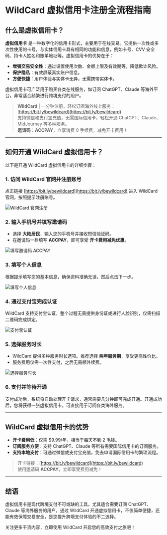 # WildCard 虚拟信用卡注册全流程指南

## 什么是虚拟信用卡？

**虚拟信用卡** 是一种数字化的信用卡形式，主要用于在线交易。它提供一次性或多次性使用的卡号，与实体信用卡具有相同的功能和信息，例如卡号、CVV 安全码、持卡人姓名和账单地址等。虚拟信用卡的优势在于：

- **增强交易安全性**：通过设置使用次数、金额上限及有效期等，降低欺诈风险。
- **保护隐私**：有效屏蔽真实账户信息。
- **方便快捷**：用户体验与实体卡无异，无需携带实体卡。

虚拟信用卡可广泛用于购买各类在线服务，如订阅 ChatGPT、Claude 等海外平台，非常适合频繁进行跨境支付的用户。

> **WildCard** | 一分钟注册，轻松订阅海外线上服务：[https://bit.ly/bewildcard](https://bit.ly/bewildcard)  
> 支持微信和支付宝充值，无需国际信用卡，轻松开通 ChatGPT、Claude、MidJourney 等多种服务。  
> **邀请码：ACCPAY**，立享消费 0 手续费，减免开卡费用！

---

## 如何开通 WildCard 虚拟信用卡？

以下是开通 WildCard 虚拟信用卡的详细步骤：

### 1. 访问 WildCard 官网并注册账号

点击链接 [https://bit.ly/bewildcard](https://bit.ly/bewildcard) 进入 WildCard 官网，按照提示注册账号。

![WildCard 官网注册](https://mvkersc.oss-cn-beijing.aliyuncs.com/20240312014209.png)

### 2. 输入手机号并填写邀请码

- 选择 **大陆居民**，输入您的手机号并接收短信验证码。
- 在邀请码一栏填写 **ACCPAY**，即可享受 **开卡费用减免优惠**。

![填写邀请码 ACCPAY](https://mvkersc.oss-cn-beijing.aliyuncs.com/20240312014635.png)

### 3. 填写个人信息

根据提示填写您的基本信息，确保资料准确无误，然后点击下一步。

![填写个人信息](https://mvkersc.oss-cn-beijing.aliyuncs.com/20240312014709.png)

### 4. 通过支付宝完成认证

WildCard 支持支付宝认证，整个过程无需提供身份证或进行人脸识别，仅需扫描二维码完成绑定。

![支付宝认证](https://mvkersc.oss-cn-beijing.aliyuncs.com/20240312014825.png)

### 5. 选择服务时长

- WildCard 提供多种服务时长选项。推荐选择 **两年服务期**，享受更高性价比。
- 服务费用仅需一次性支付，之后无需额外续费。

![选择服务时长](https://mvkersc.oss-cn-beijing.aliyuncs.com/20240312015135.png)

### 6. 支付并等待开通

支付成功后，系统将自动处理开卡请求，通常需要几分钟即可完成开通。开通成功后，您将获得一张虚拟信用卡，可直接用于订阅各类海外服务。

---

## WildCard 虚拟信用卡的优势

- **开卡费用低**：仅需 $9.99/年，相当于每天不到 2 毛钱。
- **订阅服务方便**：支持 ChatGPT、Claude 等所有需要国际信用卡的订阅服务。
- **支持本地支付**：可通过微信或支付宝充值，免去申请国际信用卡的繁琐流程。

> 开卡链接：[https://bit.ly/bewildcard](https://bit.ly/bewildcard)  
> 使用邀请码 **ACCPAY**，立即享受费用减免！

---

## 结语

虚拟信用卡是现代跨境支付不可或缺的工具，尤其适合需要订阅 ChatGPT、Claude 等海外服务的用户。通过 WildCard 开通虚拟信用卡，不仅简单便捷，还能有效保障交易安全，是您提升跨境支付体验的不二选择。

关注更多干货内容，立即使用 WildCard 开启您的高效支付之旅吧！



